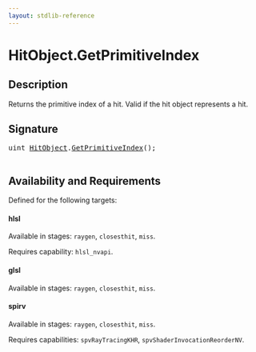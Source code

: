 ```yaml
---
layout: stdlib-reference
---
```


# HitObject\.GetPrimitiveIndex

## Description

Returns the primitive index of a hit. Valid if the hit object represents a hit.




## Signature 

<pre>
<span class="code_keyword">uint</span> <a href="../types/hitobject-03/index.html" class="code_type">HitObject</a>.<a href="getprimitiveindex-03c.html">GetPrimitiveIndex</a>();

</pre>

## Availability and Requirements

Defined for the following targets:

#### hlsl
Available in stages: `raygen`, `closesthit`, `miss`.

Requires capability: `hlsl_nvapi`.
#### glsl
Available in stages: `raygen`, `closesthit`, `miss`.

#### spirv
Available in stages: `raygen`, `closesthit`, `miss`.

Requires capabilities: `spvRayTracingKHR`, `spvShaderInvocationReorderNV`.


